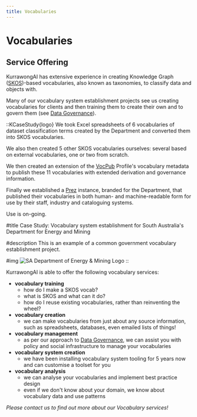```yaml
---
title: Vocabularies
---
```

# Vocabularies

## Service Offering

KurrawongAI has extensive experience in creating Knowledge Graph ([SKOS](https://www.w3.org/TR/skos-primer/))-based vocabularies, also known as taxonomies, to classify data and objects with.

Many of our vocabulary system establishment projects see us creating vocabularies for clients and then training them to create their own and to govern them (see [Data Governance](/services/data-governance)).

::KCaseStudy{logo}
We took Excel spreadsheets of 6 vocabularies of dataset classification terms created by the Department and converted them into SKOS vocabularies.

We also then created 5 other SKOS vocabularies ourselves: several based on external vocabularies, one or two from scratch.

We then created an extension of the [VocPub](https://w3id.org/profile/vocpub) Profile's vocabulary metadata to publish these 11 vocabularies with extended derivation and governance information.

Finally we established a [Prez](/products/prez) instance, branded for the Department, that published their vocabularies in both human- and machine-readable form for use by their staff, industry and cataloguing systems.

Use is on-going.

#title
Case Study: Vocabulary system establishment for South Australia's Department for Energy and Mining

#description
This is an example of a common government vocabulary establishment project.

#img
![SA Department of Energy & Mining Logo](/img/logo-dem.png)
::


KurrawongAI is able to offer the following vocabulary services:

- **vocabulary training**
  - how do I make a SKOS vocab?
  - what is SKOS and what can it do?
  - how do I reuse existing vocabularies, rather than reinventing the wheel?
- **vocabulary creation**
  - we can make vocabularies from just about any source information, such as spreadsheets, databases, even emailed lists of things!
- **vocabulary management**
  - as per our approach to [Data Governance](/services/data-governance), we can assist you with policy and social infrastructure to manage your vocabularies
- **vocabulary system creation**
  - we have been installing vocabulary system tooling for 5 years now and can customise a toolset for you
- **vocabulary analysis**
  - we can analyse your vocabularies and implement best practice design
  - even if we don't know about your domain, we know about vocabulary data and use patterns


_Please contact us to find out more about our Vocabulary services!_
